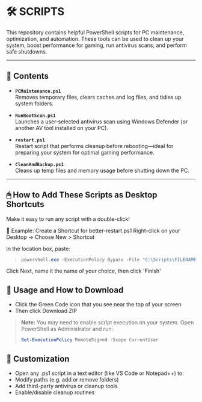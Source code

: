 # 🛠 SCRIPTS

This repository contains helpful PowerShell scripts for PC maintenance, optimization, and automation. These tools can be used to clean up your system, boost performance for gaming, run antivirus scans, and perform safe shutdowns.

---

## 📂 Contents

- **`PCMaintenance.ps1`**  
  Removes temporary files, clears caches and log files, and tidies up system folders.

- **`RunBootScan.ps1`**  
  Launches a user‑selected antivirus scan using Windows Defender (or another AV tool installed on your PC).

- **`restart.ps1`**  
  Restart script that performs cleanup before rebooting—ideal for preparing your system for optimal gaming performance.

- **`CleanAndBackup.ps1`**  
  Cleans up temp files and memory usage before shutting down the PC.

---

## 🖱 How to Add These Scripts as Desktop Shortcuts
Make it easy to run any script with a double-click!

📌 Example: Create a Shortcut for better-restart.ps1
Right-click on your Desktop
→ Choose New > Shortcut

In the location box, paste:

>
>  ```powershell
> powershell.exe -ExecutionPolicy Bypass -File "C:\Scripts\FILENAME.ps1"`
> ```

Click Next, name it the name of your choice, then click 'Finish'

## 🚀 Usage and How to Download
- Click the Green Code icon that you see near the top of your screen
- Then click Download ZIP

>**Note:** You may need to enable script execution on your system. Open PowerShell as Administrator and run:
> ```powershell
> Set-ExecutionPolicy RemoteSigned -Scope CurrentUser
> ```

## 🔧 Customization
- Open any .ps1 script in a text editor (like VS Code or Notepad++) to:
- Modify paths (e.g. add or remove folders)
- Add third-party antivirus or cleanup tools
- Enable/disable cleanup routines
